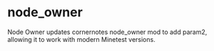 # node_owner
Node Owner updates cornernotes node_owner mod to add param2, allowing it to work with modern Minetest versions.
